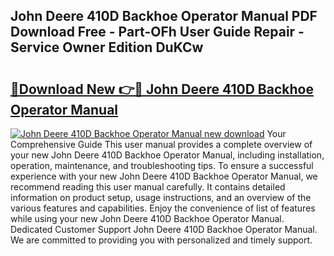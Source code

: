 ## John Deere 410D Backhoe Operator Manual PDF Download Free - Part-OFh User Guide Repair - Service Owner Edition DuKCw

# <h2><a href="http://bc51792.oget.top/?id=John+Deere+410D+Backhoe+Operator+Manual">🔗Download New 👉🔴 John Deere 410D Backhoe Operator Manual</a></h2>

[![John Deere 410D Backhoe Operator Manual new download](https://i.imgur.com/5g1atiW.png)](http://bc51792.oget.top/?id=John+Deere+410D+Backhoe+Operator+Manual)
Your Comprehensive Guide This user manual provides a complete overview of your new John Deere 410D Backhoe Operator Manual, including installation, operation, maintenance, and troubleshooting tips. To ensure a successful experience with your new John Deere 410D Backhoe Operator Manual, we recommend reading this user manual carefully. It contains detailed information on product setup, usage instructions, and an overview of the various features and capabilities. Enjoy the convenience of list of features while using your new John Deere 410D Backhoe Operator Manual. Dedicated Customer Support John Deere 410D Backhoe Operator Manual. We are committed to providing you with personalized and timely support.
